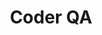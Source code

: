---
description: Take $1 a month off for the lifetime of your membership and contribute
  to our show directly.
link: https://jupitersignal.memberful.com/checkout?plan=53744&coupon=summer
shortname: memberful.com-cr
title: Coder QA
---